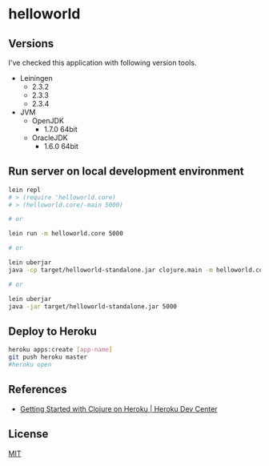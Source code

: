 # helloworld

## Versions

I've checked this application with following version tools.

* Leiningen
    * 2.3.2
    * 2.3.3
    * 2.3.4
* JVM
    * OpenJDK
        * 1.7.0 64bit
    * OracleJDK
        * 1.6.0 64bit

## Run server on local development environment

```sh
lein repl
# > (require 'helloworld.core)
# > (helloworld.core/-main 5000)

# or

lein run -m helloworld.core 5000

# or

lein uberjar
java -cp target/helloworld-standalone.jar clojure.main -m helloworld.core 5000

# or

lein uberjar
java -jar target/helloworld-standalone.jar 5000
```

## Deploy to Heroku

```sh
heroku apps:create [app-name]
git push heroku master
#heroku open
```

## References

* [Getting Started with Clojure on Heroku | Heroku Dev Center](https://devcenter.heroku.com/articles/getting-started-with-clojure)

## License

[MIT](http://opensource.org/licenses/MIT)
